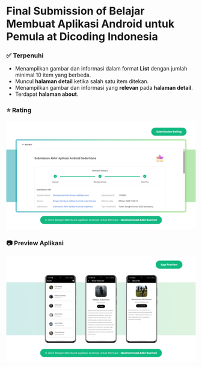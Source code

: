 # Final Submission of Belajar Membuat Aplikasi Android untuk Pemula at Dicoding Indonesia

### ✅ Terpenuhi  
- Menampilkan gambar dan informasi dalam format **List** dengan jumlah minimal 10 item yang berbeda.
- Muncul **halaman detail** ketika salah satu item ditekan.
- Menampilkan gambar dan informasi yang **relevan** pada **halaman detail**.
- Terdapat **halaman about**.

### ⭐ Rating  
![Rating Final Submission of Belajar Membuat Aplikasi Android untuk Pemula!](/FinalSubmission-BMAAP-Rating.png "Rating")

### 📷 Preview Aplikasi
![Preview Aplikasi Final Submission of Belajar Membuat Aplikasi Android untuk Pemula!](/PreviewAplikasi-BMAAP.png "Preview Aplikasi")
